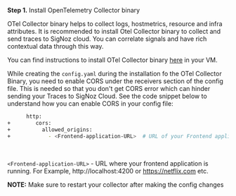 **Step 1.** Install OpenTelemetry Collector binary

OTel Collector binary helps to collect logs, hostmetrics, resource and infra attributes. It is recommended to install Otel Collector binary to collect and send traces to SigNoz cloud. You can correlate signals and have rich contextual data through this way.

You can find instructions to install OTel Collector binary [here](https://signoz.io/docs/tutorial/opentelemetry-binary-usage-in-virtual-machine/) in your VM. 

While creating the `config.yaml` during the installation fo the OTel Collector Binary, you need to enable CORS under the receivers section of the config file. This is needed so that you don't get 
CORS error which can hinder sending your Traces to SigNoz Cloud. See the code snippet below to understand how you can enable CORS in your config file:

```bash
      http:
+        cors:
+          allowed_origins:
+            - <Frontend-application-URL>  # URL of your Frontend application. Example -> http://localhost:4200, https://netflix.com etc.
```

&nbsp;

`<Frontend-application-URL>` - URL where your frontend application is running. For Example, http://localhost:4200 or https://netflix.com etc.

**NOTE:** Make sure to restart your collector after making the config changes